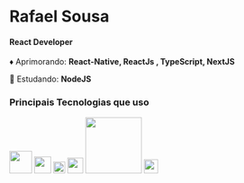 # **Rafael Sousa**  
#### **React Developer**
  

      
       
       
:diamonds: Aprimorando: **React-Native, ReactJs , TypeScript, NextJS**  

📖 Estudando: **NodeJS**




### Principais Tecnologias que uso
  
<img src="https://upload.wikimedia.org/wikipedia/commons/thumb/a/a7/React-icon.svg/200px-React-icon.svg.png" width="40"> <img src="https://upload.wikimedia.org/wikipedia/commons/thumb/6/61/HTML5_logo_and_wordmark.svg/1200px-HTML5_logo_and_wordmark.svg.png" width="30"> <img src="https://upload.wikimedia.org/wikipedia/commons/thumb/d/d5/CSS3_logo_and_wordmark.svg/1200px-CSS3_logo_and_wordmark.svg.png" width="21"> <img src="https://upload.wikimedia.org/wikipedia/commons/thumb/9/99/Unofficial_JavaScript_logo_2.svg/260px-Unofficial_JavaScript_logo_2.svg.png" width="28"> <img src="https://upload.wikimedia.org/wikipedia/commons/thumb/f/f8/Python_logo_and_wordmark.svg/260px-Python_logo_and_wordmark.svg.png" width="100"> <img src="https://upload.wikimedia.org/wikipedia/pt/thumb/3/30/Java_programming_language_logo.svg/260px-Java_programming_language_logo.svg.png" width="25"> 
  
  

